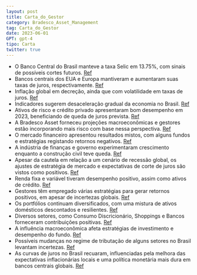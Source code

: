 ```yaml
---
layout: post
title: Carta_do_Gestor
category: Bradesco_Asset_Management
tag: Carta_do_Gestor
date: 2023-06-01
GPT: gpt-4
tipo: Carta
twitter: true
---
```


- O Banco Central do Brasil manteve a taxa Selic em 13.75%, com sinais de possíveis cortes futuros.
<a href="#" onclick="search_on_pdf('CENÁRIO ECONÔMICO:BRASIL: Na ata da última reunião do Comitê de Política Monetária (Copom), queman')">Ref</a>
- Bancos centrais dos EUA e Europa mantiveram e aumentaram suas taxas de juros, respectivamente.
<a href="#" onclick="search_on_pdf('EUA: No cenário internacional, o Banco Central americano (Fed) interrompeu asequência de alta da ta')">Ref</a>
- Inflação global em decreção, ainda que com volatilidade em taxas de juros.
<a href="#" onclick="search_on_pdf('um avanço no processo de desinflação global, o que aumentou as expectativas domercado em relação a ')">Ref</a>
- Indicadores sugerem desaceleração gradual da economia no Brasil.
<a href="#" onclick="search_on_pdf('cenário doméstico, o Copom considerou que, apesar da surpresa positiva do PIB noprimeiro trimestre,')">Ref</a>
- Ativos de risco e crédito privado apresentaram bom desempenho em 2023, beneficiando de queda de juros prevista.
<a href="#" onclick="search_on_pdf('apresentaram resultados desfavoráveis. O mercado de crédito privado segueapresentando um desempenho')">Ref</a>
- A Bradesco Asset forneceu projeções macroeconômicas e gestores estão incorporando mais risco com base nessa perspectiva.
<a href="#" onclick="search_on_pdf('A resiliência do mercado de trabalho e dos núcleos de inflação levaram os BancosCentrais a reforçar')">Ref</a>
- O mercado financeiro apresentou resultados mistos, com alguns fundos e estratégias registando retornos negativos.
<a href="#" onclick="search_on_pdf('Os fundos investidos apresentaram retornos mistos neste mês. O maior destaquedentre os investidos f')">Ref</a>
- A indústria de finanças e governo experimentaram crescimento enquanto a construção civil teve queda.
<a href="#" onclick="search_on_pdf('mais claro. Durante o mês de junho as principais contribuições positivas vieram dossetores de incor')">Ref</a>
- Apesar da cautela em relação a um cenário de recessão global, os ajustes de estratégia de mercado e expectativas de corte de juros são vistos como positivos.
<a href="#" onclick="search_on_pdf('permite uma redução da cautela adotada nos portfolios nos últimos meses, porémcom alta seletividade')">Ref</a>
- Renda fixa e variável tiveram desempenho positivo, assim como ativos de crédito.
<a href="#" onclick="search_on_pdf('conseguiram obter bons resultados com o fechamento ao longo da curva. Já aparcela de renda variável')">Ref</a>
- Gestores têm empregado várias estratégias para gerar retornos positivos, em apesar de incertezas globais.
<a href="#" onclick="search_on_pdf('ter sido dominada globalmente mantém o clima de cautela. No Brasil, as ações sebeneficiaram não só ')">Ref</a>
- Os portfólios continuam diversificados, com uma mistura de ativos domésticos descontados e resilientes.
<a href="#" onclick="search_on_pdf('Assim sendo, nosso portfólio continua diversificado buscando equilíbrio entre ativosdomésticos aind')">Ref</a>
- Diversos setores, como Consumo Discricionário, Shoppings e Bancos forneceram contribuições positivas.
<a href="#" onclick="search_on_pdf('mais claro. Durante o mês de junho as principais contribuições positivas vieram dossetores de incor')">Ref</a>
- A influência macroeconômica afeta estratégias de investimento e desempenho do fundo.
<a href="#" onclick="search_on_pdf('de Mineração & Siderurgia, Imobiliário e Consumo. Do lado negativo, prejudicaram odesempenho da est')">Ref</a>
- Possíveis mudanças no regime de tributação de alguns setores no Brasil levantam incertezas.
<a href="#" onclick="search_on_pdf('para manter em pé o novo arcabouço fiscal. Para tanto, pode ser necessária amudança do regime de tr')">Ref</a>
- As curvas de juros no Brasil recuaram, influenciadas pela melhora das expectativas inflacionárias locais e uma política monetária mais dura em bancos centrais globais.
<a href="#" onclick="search_on_pdf('relativamente mistos, indicando que já á algum efeito da política monetária maisdura dos bancos cen')">Ref</a>
